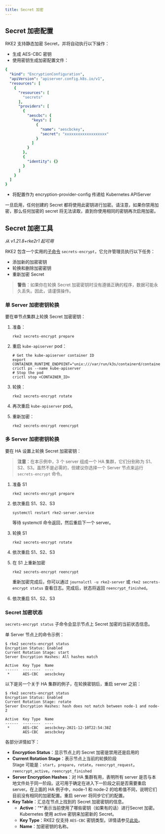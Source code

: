 ```yaml
---
title: Secret 加密
---
```


## Secret 加密配置

RKE2 支持静态加密 Secret，并将自动执行以下操作：

- 生成 AES-CBC 密钥
- 使用密钥生成加密配置文件：

```yaml
{
  "kind": "EncryptionConfiguration",
  "apiVersion": "apiserver.config.k8s.io/v1",
  "resources": [
    {
      "resources": [
        "secrets"
      ],
      "providers": [
        {
          "aescbc": {
            "keys": [
              {
                "name": "aescbckey",
                "secret": "xxxxxxxxxxxxxxxxxxx"
              }
            ]
          }
        },
        {
          "identity": {}
        }
      ]
    }
  ]
}
```

- 将配置作为 encryption-provider-config 传递给 Kubernetes APIServer

一旦启用，任何创建的 Secret 都将使用此密钥进行加密。请注意，如果你禁用加密，那么任何加密的 secret 将无法读取，直到你使用相同的密钥再次启用加密。

## Secret 加密工具
_从 v1.21.8+rke2r1 起可用_

RKE2 包含一个实用的[子命令](../reference/subcommands.md#secrets-encrypt) `secrets-encrypt`，它允许管理员执行以下任务：

- 添加新的加密密钥
- 轮换和删除加密密钥
- 重新加密 Secret

> **警告**：如果你在轮换 Secret 加密密钥时没有遵循正确的程序，数据可能永久丢失。因此，请谨慎操作。

### 单 Server 加密密钥轮换

要在单节点集群上轮换 Secret 加密密钥：

1. 准备：

   ```
   rke2 secrets-encrypt prepare
   ```

2. 重启 `kube-apiserver` pod：

   ```
   # Get the kube-apiserver container ID
   export CONTAINER_RUNTIME_ENDPOINT="unix:///var/run/k3s/containerd/containerd.sock"
   crictl ps --name kube-apiserver
   # Stop the pod
   crictl stop <CONTAINER_ID>
   ```

3. 轮换：

   ```
   rke2 secrets-encrypt rotate
   ```

4. 再次重启 `kube-apiserver` pod。
5. 重新加密：

   ```
   rke2 secrets-encrypt reencrypt
   ```


### 多 Server 加密密钥轮换
要在 HA 设置上轮换 Secret 加密密钥：

> **注意**：在本示例中，3 个 server 组成一个 HA 集群，它们分别称为 S1、S2、S3。虽然不是必需的，但建议你选择一个 Server 节点来运行 `secrets-encrypt` 命令。

1. 准备 S1

   ```
   rke2 secrets-encrypt prepare
   ```

2. 依次重启 S1、S2、S3
   ```
   systemctl restart rke2-server.service
   ```
   等待 systemctl 命令返回，然后重启下一个 server。

3. 轮换 S1

   ```
   rke2 secrets-encrypt rotate
   ```

4. 依次重启 S1、S2、S3

5. 在 S1 上重新加密

   ```
   rke2 secrets-encrypt reencrypt
   ```
   重新加密完成后，你可以通过 `journalctl -u rke2-server` 或 `rke2 secrets-encrypt status` 查看日志。完成后，状态将返回 `reencrypt_finished`。

6. 依次重启 S1、S2、S3

### Secret 加密状态
`secrets-encrypt status` 子命令会显示节点上 Secret 加密的当前状态信息。

单 Server 节点上的命令示例：
```
$ rke2 secrets-encrypt status
Encryption Status: Enabled
Current Rotation Stage: start
Server Encryption Hashes: All hashes match

Active  Key Type  Name
------  --------  ----
 *      AES-CBC   aescbckey

```

以下是另一个关于 HA 集群的例子，在轮换密钥后，重启 server 之前：
```
$ rke2 secrets-encrypt status
Encryption Status: Enabled
Current Rotation Stage: rotate
Server Encryption Hashes: hash does not match between node-1 and node-2

Active  Key Type  Name
------  --------  ----
 *      AES-CBC   aescbckey-2021-12-10T22:54:38Z
        AES-CBC   aescbckey

```

各部分详情如下：

- __Encryption Status__：显示节点上的 Secret 加密是禁用还是启用的
- __Current Rotation Stage__：表示节点上当前的轮换阶段  
   Stage 可能是：`start`，`prepare`，`rotate`，`reencrypt_request`，`reencrypt_active`，`reencrypt_finished`
- __Server Encryption Hashes__：对 HA 集群有用，表明所有 server 是否与本地文件处于同一阶段。这可用于确定在进入下一阶段之前是否需要重启 server。在上面的 HA 例子中，node-1 和 node-2 的哈希值不同，说明它们目前没有相同的加密配置。重启 server 将同步它们的配置。
- __Key Table__：汇总在节点上找到的 Secret 加密密钥的信息。
   * __Active__：“*”表示当前使用了哪些密钥（如果有的话）进行Secret 加密。Kubernetes 使用 active 密钥来加密新的 Secret。
   * __Key Type__：RKE2 仅支持 `AES-CBC` 密钥类型。详情请参见[此处](https://kubernetes.io/docs/tasks/administer-cluster/encrypt-data/#providers)。
   * __Name__：加密密钥的名称。